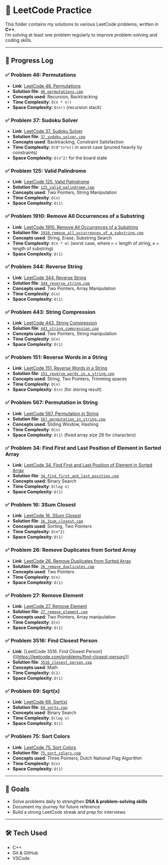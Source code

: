 # 🧩 LeetCode Practice  

This folder contains my solutions to various LeetCode problems, written in **C++**.  
I’m solving at least one problem regularly to improve problem-solving and coding skills.  

---

## 📅 Progress Log  

### ✅ Problem 46: Permutations  
- **Link**: [LeetCode 46. Permutations](https://leetcode.com/problems/permutations/)  
- **Solution file**: [`46_permutations.cpp`](46_permutations.cpp)  
- **Concepts used**: Recursion, Backtracking  
- **Time Complexity**: `O(n * n!)`  
- **Space Complexity**: `O(n!)` (recursion stack)

### ✅ Problem 37: Sudoku Solver  
- **Link**: [LeetCode 37. Sudoku Solver](https://leetcode.com/problems/sudoku-solver/)  
- **Solution file**: [`37_sudoku_solver.cpp`](37_Sudoku_Solver.cpp)  
- **Concepts used**: Backtracking, Constraint Satisfaction  
- **Time Complexity**: `O(9^(n*n))` in worst case (pruned heavily by constraints)  
- **Space Complexity**: `O(n^2)` for the board state  

### ✅ Problem 125: Valid Palindrome  
- **Link**: [LeetCode 125. Valid Palindrome](https://leetcode.com/problems/valid-palindrome/)  
- **Solution file**: [`125_valid_palindrome.cpp`](125_valid_palindrome.cpp)  
- **Concepts used**: Two Pointers, String Manipulation  
- **Time Complexity**: `O(n)`  
- **Space Complexity**: `O(1)`  

### ✅ Problem 1910: Remove All Occurrences of a Substring  
- **Link**: [LeetCode 1910. Remove All Occurrences of a Substring](https://leetcode.com/problems/remove-all-occurrences-of-a-substring/)  
- **Solution file**: [`1910_remove_all_occurrences_of_a_substring.cpp`](1910_remove_all_occurrences_of_a_substring.cpp)  
- **Concepts used**: String, Erase, Substring Search  
- **Time Complexity**: `O(n * m)` (worst case, where `n` = length of string, `m` = length of substring)  
- **Space Complexity**: `O(1)`  

### ✅ Problem 344: Reverse String  
- **Link**: [LeetCode 344. Reverse String](https://leetcode.com/problems/reverse-string/)  
- **Solution file**: [`344_reverse_string.cpp`](344_reverse_string.cpp)  
- **Concepts used**: Two Pointers, Array Manipulation  
- **Time Complexity**: `O(n)`  
- **Space Complexity**: `O(1)`  

### ✅ Problem 443: String Compression  
- **Link**: [LeetCode 443. String Compression](https://leetcode.com/problems/string-compression/)  
- **Solution file**: [`443_string_compression.cpp`](443_string_compression.cpp)  
- **Concepts used**: Two Pointers, String manipulation  
- **Time Complexity**: `O(n)`  
- **Space Complexity**: `O(1)`  

### ✅ Problem 151: Reverse Words in a String  
- **Link**: [LeetCode 151. Reverse Words in a String](https://leetcode.com/problems/reverse-words-in-a-string/)  
- **Solution file**: [`151_reverse_words_in_a_string.cpp`](151_reverse_words_in_a_string.cpp)  
- **Concepts used**: String, Two Pointers, Trimming spaces  
- **Time Complexity**: `O(n)`  
- **Space Complexity**: `O(n)` (for storing result)  

### ✅ Problem 567: Permutation in String  
- **Link**: [LeetCode 567. Permutation in String](https://leetcode.com/problems/permutation-in-string/)  
- **Solution file**: [`567_permutation_in_string.cpp`](567_permutation_in_string.cpp)  
- **Concepts used**: Sliding Window, Hashing  
- **Time Complexity**: `O(n)`  
- **Space Complexity**: `O(1)` (fixed array size 26 for characters)
  
### ✅ Problem 34: Find First and Last Position of Element in Sorted Array  
- **Link**: [LeetCode 34. Find First and Last Position of Element in Sorted Array](https://leetcode.com/problems/find-first-and-last-position-of-element-in-sorted-array/)  
- **Solution file**: [`34_find_first_and_last_position.cpp`](34_find_first_and_last_position_of_element_in_sorted_array.cpp)  
- **Concepts used**: Binary Search  
- **Time Complexity**: `O(log n)`  
- **Space Complexity**: `O(1)`  

### ✅ Problem 16: 3Sum Closest  
- **Link**: [LeetCode 16. 3Sum Closest](https://leetcode.com/problems/3sum-closest/)  
- **Solution file**: [`16_3sum_closest.cpp`](16_3sum_closest.cpp)  
- **Concepts used**: Sorting, Two Pointers  
- **Time Complexity**: `O(n^2)`  
- **Space Complexity**: `O(1)`  

### ✅ Problem 26: Remove Duplicates from Sorted Array  
- **Link**: [LeetCode 26. Remove Duplicates from Sorted Array](https://leetcode.com/problems/remove-duplicates-from-sorted-array/)  
- **Solution file**: [`26_remove_duplicates.cpp`](26_remove_duplicates_from_sorted_array.cpp)  
- **Concepts used**: Two Pointers  
- **Time Complexity**: `O(n)`  
- **Space Complexity**: `O(1)`  

### ✅ Problem 27: Remove Element  
- **Link**: [LeetCode 27. Remove Element](https://leetcode.com/problems/remove-element/)  
- **Solution file**: [`27_remove_element.cpp`](27_remove_element.cpp)  
- **Concepts used**: Two Pointers, Array manipulation  
- **Time Complexity**: `O(n)`  
- **Space Complexity**: `O(1)`

### ✅ Problem 3516: Find Closest Person
- **Link**: [LeetCode 3516. Find Closest Person]([(https://leetcode.com/problems/find-closest-person/)]  
- **Solution file**: [`3516_closest_person.cpp`](3516_closest_person.cpp)  
- **Concepts used**: Math  
- **Time Complexity**: `O(1)`  
- **Space Complexity**: `O(1)`  

### ✅ Problem 69: Sqrt(x)  
- **Link**: [LeetCode 69. Sqrt(x)](https://leetcode.com/problems/sqrtx/)  
- **Solution file**: [`69_sqrtx.cpp`](69_sqrtx.cpp)  
- **Concepts used**: Binary Search  
- **Time Complexity**: `O(log n)`  
- **Space Complexity**: `O(1)`  

### ✅ Problem 75: Sort Colors  
- **Link**: [LeetCode 75. Sort Colors](https://leetcode.com/problems/sort-colors/)  
- **Solution file**: [`75_sort_colors.cpp`](75_sort_colors.cpp)  
- **Concepts used**: Three Pointers, Dutch National Flag Algorithm  
- **Time Complexity**: `O(n)`  
- **Space Complexity**: `O(1)`  

---

## 🔮 Goals  
- Solve problems daily to strengthen **DSA & problem-solving skills**  
- Document my journey for future reference  
- Build a strong LeetCode streak and prep for interviews  

---

## 🛠️ Tech Used  
- C++  
- Git & GitHub  
- VSCode  
